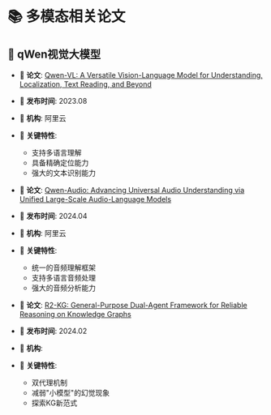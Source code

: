 # 📚 多模态相关论文

## 🔬 qWen视觉大模型
- 📄 **论文**: [Qwen-VL: A Versatile Vision-Language Model for Understanding, Localization, Text Reading, and Beyond](https://arxiv.org/pdf/2308.12966)
- 📅 **发布时间**: 2023.08
- 🏢 **机构**: 阿里云
- 🔑 **关键特性**:
    - 支持多语言理解
    - 具备精确定位能力
    - 强大的文本识别能力


- 📄 **论文**: [Qwen-Audio: Advancing Universal Audio Understanding via Unified Large-Scale Audio-Language Models](https://arxiv.org/pdf/2404.16130)
- 📅 **发布时间**: 2024.04
- 🏢 **机构**: 阿里云
- 🔑 **关键特性**:
  - 统一的音频理解框架
  - 支持多语言音频处理
  - 强大的音频分析能力

- 📄 **论文**: [R2-KG: General-Purpose Dual-Agent Framework for Reliable Reasoning on Knowledge Graphs](https://arxiv.org/pdf/2502.12767)
- 📅 **发布时间**: 2024.02
- 🏢 **机构**: 
- 🔑 **关键特性**:
  - 双代理机制
  - 减弱"小模型"的幻觉现象
  - 探索KG新范式